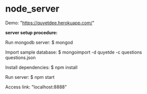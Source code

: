 # node_server

Demo: "https://quyetdee.herokuapp.com/"


__server setup procedure:__

Run mongodb server: $ mongod

Import sample database: $ mongoimport -d quyetde -c questions questions.json

Install dependencies: $ npm install

Run server: $ npm start

Access link: "localhost:8888"

